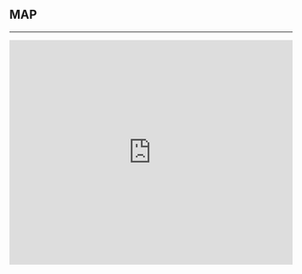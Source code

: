﻿## MAP
---
  <div class="maps">
<iframe src="https://www.google.com/maps/embed?pb=!1m18!1m12!1m3!1d3940.4862546740806!2d38.817014699999994!3d9.0193289!2m3!1f0!2f0!3f0!3m2!1i1024!2i768!4f13.1!3m3!1m2!1s0x164b855269e6910f%3A0xc35aa220f07a56ef!2sHoly+City+Center%2C+Addis+Ababa%2C+Ethiopia!5e0!3m2!1sen!2sus!4v1438290567487" width="100%" height="400" frameborder="0" style="border:0" allowfullscreen></iframe>
  </div>